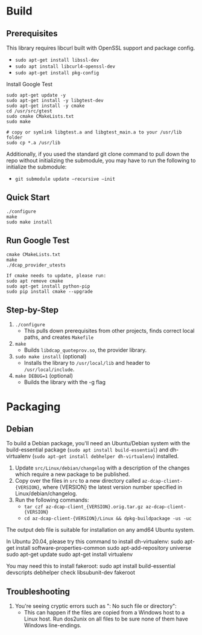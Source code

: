 # Build

## Prerequisites
This library requires libcurl built with OpenSSL support and package config.

* `sudo apt-get install libssl-dev`
* `sudo apt install libcurl4-openssl-dev`
* `sudo apt-get install pkg-config`

Install Google Test
```
sudo apt-get update -y
sudo apt-get install -y libgtest-dev
sudo apt-get install -y cmake
cd /usr/src/gtest
sudo cmake CMakeLists.txt
sudo make

# copy or symlink libgtest.a and libgtest_main.a to your /usr/lib folder
sudo cp *.a /usr/lib
```

Additionally, if you used the standard git clone command to pull down the repo without initializing the submodule, you may have to run the following to initialize the submodule:

* `git submodule update –recursive –init`


## Quick Start
```
./configure
make
sudo make install
```

## Run Google Test
```
cmake CMakeLists.txt
make
./dcap_provider_utests

If cmake needs to update, please run:
sudo apt remove cmake
sudo apt-get install python-pip
sudo pip install cmake --upgrade
```

## Step-by-Step
1. `./configure`
    * This pulls down prerequisites from other projects, finds correct local
      paths, and creates `Makefile`
1. `make`
    * Builds `libdcap_quoteprov.so`, the provider library.
1. `sudo make install` (optional)
    * Installs the library to `/usr/local/lib` and header to `/usr/local/include`.
1. `make DEBUG=1` (optional)
    * Builds the library with the -g flag

# Packaging

## Debian
To build a Debian package, you'll need an Ubuntu/Debian system with the
build-essential package (`sudo apt install build-essential`) and dh-virtualenv 
(`sudo apt-get install debhelper dh-virtualenv`) installed. 

1. Update `src/Linux/debian/changelog` with a description of the changes which
   require a new package to be published.
1. Copy over the files in `src` to a new directory called
   `az-dcap-client-{VERSION}`, where {VERSION} the latest version number
   specified in Linux/debian/changelog.
1. Run the following commands:
    * `tar czf az-dcap-client_{VERSION}.orig.tar.gz az-dcap-client-{VERSION}`
    * `cd az-dcap-client-{VERSION}/Linux && dpkg-buildpackage -us -uc`

The output deb file is suitable for installation on any amd64 Ubuntu system.

In Ubuntu 20.04, please try this command to install dh-virtualenv:
sudo apt-get install software-properties-common
sudo apt-add-repository universe
sudo apt-get update
sudo apt-get install virtualenv

You may need this to install fakeroot:
sudo apt install build-essential devscripts debhelper check libsubunit-dev fakeroot

## Troubleshooting

1. You're seeing cryptic errors such as ": No such file or directory":
    * This can happen if the files are copied from a Windows host to a
      Linux host. Run dos2unix on all files to be sure none of them have Windows
      line-endings.
